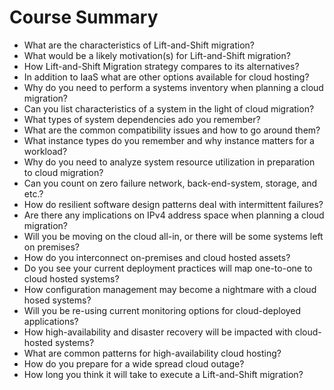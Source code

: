 # Course Summary

* What are the characteristics of Lift-and-Shift migration?
* What would be a likely motivation(s) for Lift-and-Shift migration?
* How Lift-and-Shift Migration strategy compares to its alternatives?
* In addition to IaaS what are other options available for cloud hosting?
* Why do you need to perform a systems inventory when planning a cloud migration?
* Can you list characteristics of a system in the light of cloud migration?
* What types of system dependencies ado you remember?
* What are the common compatibility issues and how to go around them?
* What instance types do you remember and why instance matters for a workload?
* Why do you need to analyze system resource utilization in preparation to cloud migration?
* Can you count on zero failure network, back-end-system, storage, and etc.?
* How do resilient software design patterns deal with intermittent failures?
* Are there any implications on IPv4 address space when planning a cloud migration?
* Will you be moving on the cloud all-in, or there will be some systems left on premises?
* How do you interconnect on-premises and cloud hosted assets?
* Do you see your current deployment practices will map one-to-one to cloud hosted systems?
* How configuration management may become a nightmare with a cloud hosed systems?
* Will you be re-using current monitoring options for cloud-deployed applications?
* How high-availability and disaster recovery will be impacted with cloud-hosted systems?
* What are common patterns for high-availability cloud hosting?
* How do you prepare for a wide spread cloud outage?
* How long you think it will take to execute a Lift-and-Shift migration?